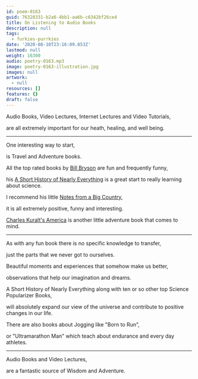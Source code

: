 ```yaml
---
id: poem-0163
guid: 76328331-b2a6-4bb1-aa6b-c6342bf26ce4
title: On Listening to Audio Books
description: null
tags:
  - furkies-purrkies
date: '2020-08-10T23:16:09.853Z'
lastmod: null
weight: 16300
audio: poetry-0163.mp3
image: poetry-0163-illustration.jpg
images: null
artwork:
  - null
resources: []
features: {}
draft: false
---
```


Audio Books, Video Lectures, Internet Lectures and Video Tutorials,

are all extremely important for our heath, healing, and well being.

---

One interesting way to start,

is Travel and Adventure books.

All the top rated books by [Bill Bryson](https://en.wikipedia.org/wiki/Bill_Bryson) are fun and frequently funny,

his [A Short History of Nearly Everything](https://en.wikipedia.org/wiki/A_Short_History_of_Nearly_Everything) is a great start to really learning about science.

I recommend his little [Notes from a Big Country](https://en.wikipedia.org/wiki/Notes_from_a_Big_Country),

it is all extremely positive, funny and interesting.

[Charles Kuralt's America](https://www.audible.com/pd/Charles-Kuralts-America-Audiobook/B002UZL5BG) is another little adventure book that comes to mind.

---

As with any fun book there is no specific knowledge to transfer,

just the parts that we never got to ourselves.

Beautiful moments and experiences that somehow make us better,

observations that help our imagination and dreams.

A Short History of Nearly Everything along with ten or so other top Science Popularizer Books,

will absolutely expand our view of the universe and contribute to positive changes in our life.

There are also books about Jogging like "Born to Run",

or "Ultramarathon Man" which teach about endurance and every day athletes.

---

Audio Books and Video Lectures,

are a fantastic source of Wisdom and Adventure.
